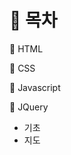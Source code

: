 # :bookmark_tabs: 목차

:pushpin: HTML

:pushpin: CSS

:pushpin: Javascript

:pushpin: JQuery

- 기초
- 지도